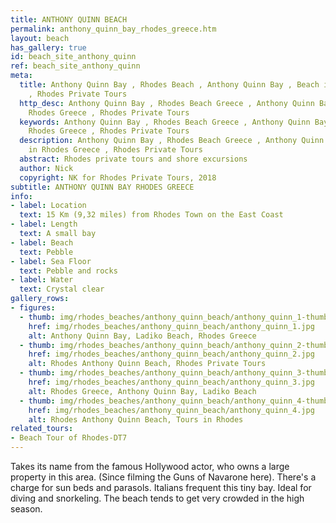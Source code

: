 ```yaml
---
title: ANTHONY QUINN BEACH
permalink: anthony_quinn_bay_rhodes_greece.htm
layout: beach
has_gallery: true
id: beach_site_anthony_quinn
ref: beach_site_anthony_quinn
meta:
  title: Anthony Quinn Bay , Rhodes Beach , Anthony Quinn Bay , Beach in Rhodes Greece
    , Rhodes Private Tours
  http_desc: Anthony Quinn Bay , Rhodes Beach Greece , Anthony Quinn Bay , Beach in
    Rhodes Greece , Rhodes Private Tours
  keywords: Anthony Quinn Bay , Rhodes Beach Greece , Anthony Quinn Bay , Beach in
    Rhodes Greece , Rhodes Private Tours
  description: Anthony Quinn Bay , Rhodes Beach Greece , Anthony Quinn Bay , Beach
    in Rhodes Greece , Rhodes Private Tours
  abstract: Rhodes private tours and shore excursions
  author: Nick
  copyright: NK for Rhodes Private Tours, 2018
subtitle: ANTHONY QUINN BAY RHODES GREECE
info:
- label: Location
  text: 15 Km (9,32 miles) from Rhodes Town on the East Coast
- label: Length
  text: A small bay
- label: Beach
  text: Pebble
- label: Sea Floor
  text: Pebble and rocks
- label: Water
  text: Crystal clear
gallery_rows:
- figures:
  - thumb: img/rhodes_beaches/anthony_quinn_beach/anthony_quinn_1-thumb.jpg
    href: img/rhodes_beaches/anthony_quinn_beach/anthony_quinn_1.jpg
    alt: Anthony Quinn Bay, Ladiko Beach, Rhodes Greece
  - thumb: img/rhodes_beaches/anthony_quinn_beach/anthony_quinn_2-thumb.jpg
    href: img/rhodes_beaches/anthony_quinn_beach/anthony_quinn_2.jpg
    alt: Rhodes Anthony Quinn Beach, Rhodes Private Tours
  - thumb: img/rhodes_beaches/anthony_quinn_beach/anthony_quinn_3-thumb.jpg
    href: img/rhodes_beaches/anthony_quinn_beach/anthony_quinn_3.jpg
    alt: Rhodes Greece, Anthony Quinn Bay, Ladiko Beach
  - thumb: img/rhodes_beaches/anthony_quinn_beach/anthony_quinn_4-thumb.jpg
    href: img/rhodes_beaches/anthony_quinn_beach/anthony_quinn_4.jpg
    alt: Rhodes Anthony Quinn Beach, Tours in Rhodes
related_tours:
- Beach Tour of Rhodes-DT7
---
```


Takes its name from the famous Hollywood actor, who owns a large property in this area. (Since filming the Guns of Navarone here). There's a charge for sun beds and parasols. Italians frequent this tiny bay. Ideal for diving and snorkeling. The beach tends to get very crowded in the high season.